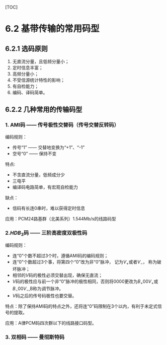 [TOC]

# 6.2 基带传输的常用码型

## 6.2.1 选码原则

1. 无直流分量，且低频分量小；
2. 定时信息丰富；
3. 高频分量小；
4. 不受信源统计特性的影响；
5. 有自检能力；
6. 编码、译码简单。

## 6.2.2 几种常用的传输码型

### 1. AMI码 —— 传号极性交替码（传号交替反转码）

编码规则：
+ 传号“1” —— 交替地变换为“+1”、“-1”
+ 空号“0” —— 保持不变

特点:
+ 不含直流分量，低频成分少
+ 三电平
+ 编译码电路简单，有宏观自检能力

缺点：
+ 信码有长连0串时，难以获得定时信息

应用：PCM24路基群（北美系列）1.544Mb/s的线路码型

### 2.$HDB_3$码 —— 三阶高密度双极性码

编码规则：
+ 连“0”个数不超过3个时，遵循AMI码的编码规则；
+ 连“0”个数超过3个事，将第四个“0”改为非“0”脉冲， 记为$V_+$或者$V_-$， 称为破坏脉冲；
+ 相邻的$V$码的极性必须交替出现，确保无直流；
+ $V$码的极性应与前一个非“0”脉冲的极性相同，否则将$0000$更改为$B_+00V_+$或 $B_-00V_-$,B称为调节脉冲。
+ $V$码之后的传号码极性也要交替。

特点：除了保持AMI码的特点之外，还将连“0”码限制在3个以内，有利于未定式信号的提取。

应用：A律PCM码四次群以下的线路接口码型。

### 3. 双相码 —— 曼彻斯特码
